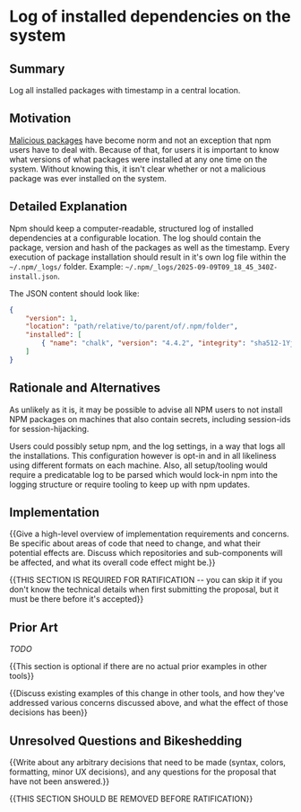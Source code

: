 # Log of installed dependencies on the system

## Summary

Log all installed packages with timestamp in a central location.

## Motivation

[Malicious packages](https://github.com/advisories) have become norm and not an exception that npm users have to deal with. Because of that, for users it is important to know what versions of what packages were installed at any one time on the system. Without knowing this, it isn't clear whether or not a malicious package was ever installed on the system.

## Detailed Explanation

Npm should keep a computer-readable, structured log of installed dependencies at a configurable location. The log should contain the package, version and hash of the packages as well as the timestamp. Every execution of package installation should result in it's own log file within the `~/.npm/_logs/` folder. Example: `~/.npm/_logs/2025-09-09T09_18_45_340Z-install.json`.

The JSON content should look like:

```json
{
    "version": 1,
    "location": "path/relative/to/parent/of/.npm/folder",
    "installed": [
        { "name": "chalk", "version": "4.4.2", "integrity": "sha512-1Yjs2SvM8TflER/OD3cOjhWWOZb58A2t7wpE2S9XfBYTiIl+XFhQG2bjy4Pu1I+EAlCNUzRDYDdFwFYUKvXcIA==", "post_install": true }
    ]
}
```

## Rationale and Alternatives

As unlikely as it is, it may be possible to advise all NPM users to not install NPM packages on machines that also contain secrets, including session-ids for session-hijacking.

Users could possibly setup npm, and the log settings, in a way that logs all the installations. This configuration however is opt-in and in all likeliness using different formats on each machine. Also, all setup/tooling would require a predicatable log to be parsed which would lock-in npm into the logging structure or require tooling to keep up with npm updates.

## Implementation

{{Give a high-level overview of implementation requirements and concerns. Be specific about areas of code that need to change, and what their potential effects are. Discuss which repositories and sub-components will be affected, and what its overall code effect might be.}}

{{THIS SECTION IS REQUIRED FOR RATIFICATION -- you can skip it if you don't know the technical details when first submitting the proposal, but it must be there before it's accepted}}

## Prior Art

_TODO_

{{This section is optional if there are no actual prior examples in other tools}}

{{Discuss existing examples of this change in other tools, and how they've addressed various concerns discussed above, and what the effect of those decisions has been}}

## Unresolved Questions and Bikeshedding

{{Write about any arbitrary decisions that need to be made (syntax, colors, formatting, minor UX decisions), and any questions for the proposal that have not been answered.}}

{{THIS SECTION SHOULD BE REMOVED BEFORE RATIFICATION}}
